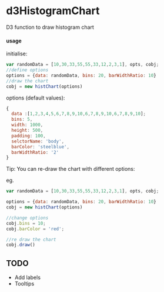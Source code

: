 # d3HistogramChart
D3 function to draw histogram chart

#### usage

initialise:

```javascript
var randomData = [10,30,33,55,55,33,12,2,3,1], opts, cobj;
//define options
options = {data: randomData, bins: 20, barWidthRatio: 10}
//draw the chart
cobj = new histChart(options)
```

options (default values):

```javascript
{
  data :[1,2,3,4,5,6,7,8,9,10,6,7,8,9,10,6,7,8,9,10];
  bins: 5,
  width: 1000,
  height: 500,
  padding: 100,
  selctorName: 'body',
  barColor: 'steelblue',
  barWidthRatio: '2'
}
```

Tip:
You can re-draw the chart with different options:

eg.
```javascript
var randomData = [10,30,33,55,55,33,12,2,3,1], opts, cobj;

options = {data: randomData, bins: 20, barWidthRatio: 10}
cobj = new histChart(options)

//change options
cobj.bins = 10;
cobj.barColor = 'red';

//re draw the chart
cobj.draw()

```

TODO
----
- Add labels
- Tooltips
